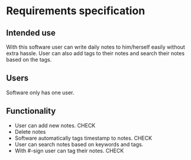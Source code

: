 # Requirements specification
## Intended use
With this software user can write daily notes to him/herself easily without extra hassle. User can also add tags to their notes and search their notes based on the tags.

## Users 
Software only has one user.

## Functionality
- User can add new notes. CHECK
- Delete notes
- Software automatically tags timestamp to notes. CHECK
- User can search notes based on keywords and tags.
- With #-sign user can tag their notes. CHECK

